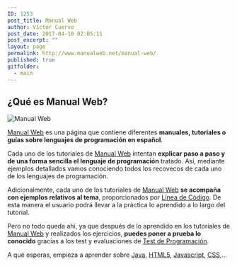 ```yaml
---
ID: 1253
post_title: Manual Web
author: Víctor Cuervo
post_date: 2017-04-10 02:05:11
post_excerpt: ""
layout: page
permalink: http://www.manualweb.net/manual-web/
published: true
gitfolder:
  - main
---
```

<div class="headline">
  <h2>
    ¿Qué es Manual Web?
  </h2>
</div>

![Manual Web][1]

[Manual Web][2] es una página que contiene diferentes **manuales, tutoriales o guías sobre lenguajes de programación en español**.

Cada uno de los tutoriales de [Manual Web][2] intentan **explicar paso a paso y de una forma sencilla el lenguaje de programación** tratado. Así, mediante ejemplos detallados vamos conociendo todos los recovecos de cada uno de los lenguajes de programación.

Adicionalmente, cada uno de los tutoriales de [Manual Web][2] **se acompaña con ejemplos relativos al tema**, proporcionados por [Línea de Código][3]. De esta manera el usuario podrá llevar a la práctica lo aprendido a lo largo del tutorial.

Pero no todo queda ahí, ya que después de lo aprendido en los tutoriales de [Manual Web][2] y realizados los ejercicios, **puedes poner a prueba lo conocido** gracias a los test y evaluaciones de [Test de Programación][4].

A qué esperas, empieza a aprender sobre [Java][5], [HTML5][6], [Javascript][7], [CSS][8],...

 [1]: http://www.manualweb.net/wp-content/uploads/2007/08/lenguajes-300x207.png
 [2]: http://www.manualweb.net "Manuales sobre Programación"
 [3]: http://lineadecodigo.com "Programación en Español"
 [4]: http://www.testprogramacion.com "Test de Programación"
 [5]: http://www.manualweb.net/tutorial-java/ "Tutorial sobre Java"
 [6]: http://www.manualweb.net/tutorial-html5/ "Tutorial sobre HTML5"
 [7]: http://www.manualweb.net/tutorial-javascript/ "Tutorial sobre Javascript"
 [8]: http://www.manualweb.net/tutorial-css/ "Tutorial sobre CSS"